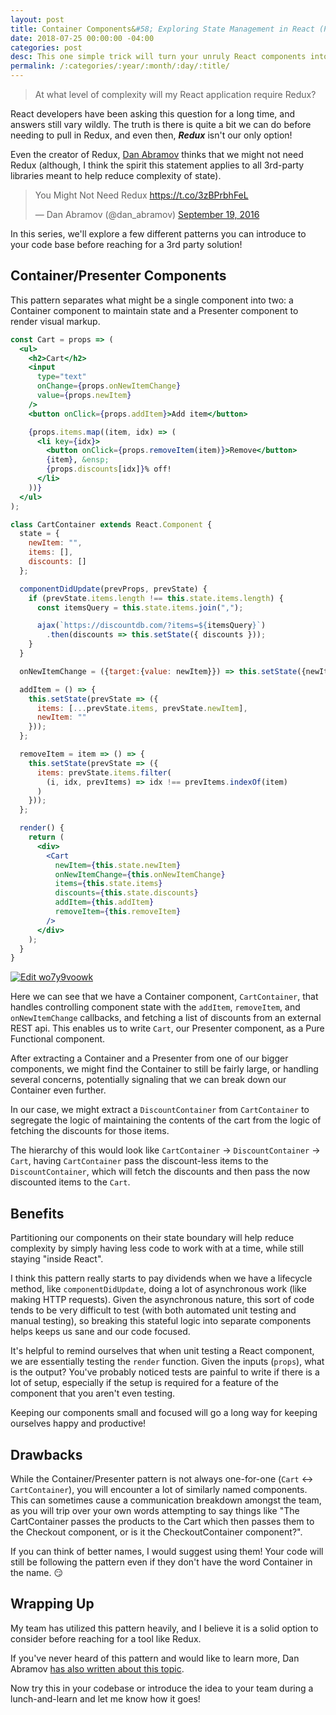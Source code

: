 ```yaml
---
layout: post
title: Container Components&#58; Exploring State Management in React (Part I)
date: 2018-07-25 00:00:00 -04:00
categories: post
desc: This one simple trick will turn your unruly React components into the obedient angels they were meant to be!
permalink: /:categories/:year/:month/:day/:title/
---
```


>At what level of complexity will my React application require Redux?

React developers have been asking this question for a long time, and answers still vary wildly. The truth is there is quite a bit we can do before needing to pull in Redux, and even then, _**Redux**_ isn't our only option! 

Even the creator of Redux, [Dan Abramov](https://twitter.com/dan_abramov?lang=en) thinks that we might not need Redux (although, I think the spirit this statement applies to all 3rd-party libraries meant to help reduce complexity of state).

<blockquote class="twitter-tweet" data-lang="en"><p lang="en" dir="ltr">You Might Not Need Redux <a href="https://t.co/3zBPrbhFeL">https://t.co/3zBPrbhFeL</a></p>&mdash; Dan Abramov (@dan_abramov) <a href="https://twitter.com/dan_abramov/status/777983404914671616?ref_src=twsrc%5Etfw">September 19, 2016</a></blockquote>
<script async src="https://platform.twitter.com/widgets.js" charset="utf-8"></script>

In this series, we'll explore a few different patterns you can introduce to your code base before reaching for a 3rd party solution!

## Container/Presenter Components

This pattern separates what might be a single component into two: a Container component to maintain state and a Presenter component to render visual markup. 

```jsx
const Cart = props => (
  <ul>
    <h2>Cart</h2>
    <input
      type="text"
      onChange={props.onNewItemChange}
      value={props.newItem}
    />
    <button onClick={props.addItem}>Add item</button>

    {props.items.map((item, idx) => (
      <li key={idx}>
        <button onClick={props.removeItem(item)}>Remove</button>
        {item}, &ensp;
        {props.discounts[idx]}% off!
      </li>
    ))}
  </ul>
);

class CartContainer extends React.Component {
  state = {
    newItem: "",
    items: [],
    discounts: []
  };

  componentDidUpdate(prevProps, prevState) {
    if (prevState.items.length !== this.state.items.length) {
      const itemsQuery = this.state.items.join(",");

      ajax(`https://discountdb.com/?items=${itemsQuery}`)
        .then(discounts => this.setState({ discounts }));
    }
  }

  onNewItemChange = ({target:{value: newItem}}) => this.setState({newItem});

  addItem = () => {
    this.setState(prevState => ({
      items: [...prevState.items, prevState.newItem],
      newItem: ""
    }));
  };

  removeItem = item => () => {
    this.setState(prevState => ({
      items: prevState.items.filter(
        (i, idx, prevItems) => idx !== prevItems.indexOf(item)
      )
    }));
  };

  render() {
    return (
      <div>
        <Cart
          newItem={this.state.newItem}
          onNewItemChange={this.onNewItemChange}
          items={this.state.items}
          discounts={this.state.discounts}
          addItem={this.addItem}
          removeItem={this.removeItem}
        />
      </div>
    );
  }
}
```
[![Edit wo7y9voowk](https://codesandbox.io/static/img/play-codesandbox.svg)](https://codesandbox.io/s/wo7y9voowk)
&nbsp;

Here we can see that we have a Container component, `CartContainer`, that handles controlling component state with the `addItem`, `removeItem`, and `onNewItemChange` callbacks, and fetching a list of discounts from an external REST api. This enables us to write `Cart`, our Presenter component, as a Pure Functional component. 

After extracting a Container and a Presenter from one of our bigger components, we might find the Container to still be fairly large, or handling several concerns, potentially signaling that we can break down our Container even further. 

In our case, we might extract a `DiscountContainer` from `CartContainer` to segregate the logic of maintaining the contents of the cart from the logic of fetching the discounts for those items.

The hierarchy of this would look like `CartContainer` -> `DiscountContainer` -> `Cart`, having `CartContainer` pass the discount-less items to the `DiscountContainer`, which will fetch the discounts and then pass the now discounted items to the `Cart`.

## Benefits

Partitioning our components on their state boundary will help reduce complexity by simply having less code to work with at a time, while still staying "inside React".

I think this pattern really starts to pay dividends when we have a lifecycle method, like `componentDidUpdate`, doing a lot of asynchronous work (like making HTTP requests). Given the asynchronous nature, this sort of code tends to be very difficult to test (with both automated unit testing and manual testing), so breaking this stateful logic into separate components helps keeps us sane and our code focused. 

It's helpful to remind ourselves that when unit testing a React component, we are essentially testing the `render` function. Given the inputs (`props`), what is the output? You've probably noticed tests are painful to write if there is a lot of setup, especially if the setup is required for a feature of the component that you aren't even testing.

Keeping our components small and focused will go a long way for keeping ourselves happy and productive!

## Drawbacks

While the Container/Presenter pattern is not always one-for-one (`Cart` <-> `CartContainer`), you will encounter a lot of similarly named components. This can sometimes cause a communication breakdown amongst the team, as you will trip over your own words attempting to say things like "The CartContainer passes the products to the Cart which then passes them to the Checkout component, or is it the CheckoutContainer component?".

If you can think of better names, I would suggest using them! Your code will still be following the pattern even if they don't have the word Container in the name. 😏

## Wrapping Up

My team has utilized this pattern heavily, and I believe it is a solid option to consider before reaching for a tool like Redux.

If you've never heard of this pattern and would like to learn more, Dan Abramov [has also written about this topic](https://medium.com/@dan_abramov/smart-and-dumb-components-7ca2f9a7c7d0).

Now try this in your codebase or introduce the idea to your team during a lunch-and-learn and let me know how it goes!

